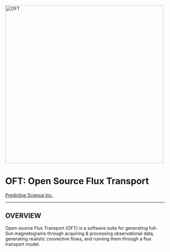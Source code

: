 <img width=500 src="https://github.com/predsci/OFT/assets/4073260/cc737381-833b-4b7b-b07a-b8e48c92cfdc" alt="OFT" />  
  
# OFT: Open Source Flux Transport  

[Predictive Science Inc.](https://www.predsci.com)  
 
--------------------------------  
  
## OVERVIEW ##  
Open-source Flux Transport (OFT) is a software suite for generating full-Sun magnetograms through acquiring & processing observational data, generating realistic convective flows, and running them through a flux transport model.  
  

